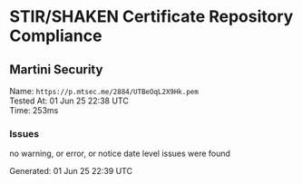 # STIR/SHAKEN Certificate Repository Compliance

## Martini Security

Name: `https://p.mtsec.me/2884/UTBeOqL2X9Hk.pem`\
Tested At: 01 Jun 25 22:38 UTC\
Time: 253ms

### Issues

no warning, or error, or notice date level issues were found

Generated: 01 Jun 25 22:39 UTC